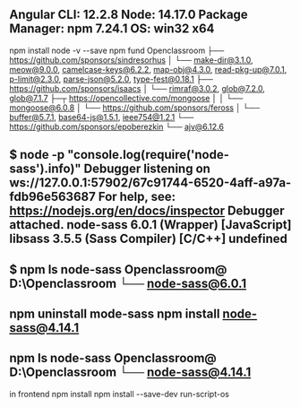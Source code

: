 Angular CLI: 12.2.8
Node: 14.17.0
Package Manager: npm 7.24.1
OS: win32 x64
--------------------------
npm install node -v --save
npm fund
Openclassroom
├── https://github.com/sponsors/sindresorhus
│   └── make-dir@3.1.0, meow@9.0.0, camelcase-keys@6.2.2, map-obj@4.3.0, read-pkg-up@7.0.1, p-limit@2.3.0, parse-json@5.2.0, type-fest@0.18.1
├── https://github.com/sponsors/isaacs
│   └── rimraf@3.0.2, glob@7.2.0, glob@7.1.7
├─┬ https://opencollective.com/mongoose
│ │ └── mongoose@6.0.8
│ └── https://github.com/sponsors/feross
│     └── buffer@5.7.1, base64-js@1.5.1, ieee754@1.2.1
└── https://github.com/sponsors/epoberezkin
    └── ajv@6.12.6

$ node -p "console.log(require('node-sass').info)"
Debugger listening on ws://127.0.0.1:57902/67c91744-6520-4aff-a97a-fdb96e563687
For help, see: https://nodejs.org/en/docs/inspector
Debugger attached.
node-sass       6.0.1   (Wrapper)       [JavaScript]
libsass         3.5.5   (Sass Compiler) [C/C++]
undefined
----------------------
$ npm ls node-sass
Openclassroom@ D:\Openclassroom
└── node-sass@6.0.1
--------------------------
npm uninstall mode-sass
npm install node-sass@4.14.1
---------------------------
npm ls node-sass
Openclassroom@ D:\Openclassroom
└── node-sass@4.14.1
---------------------------
in frontend
npm install
npm install --save-dev run-script-os